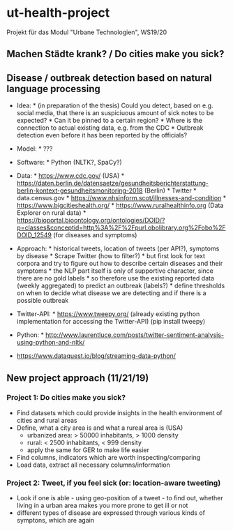 # ut-health-project
Projekt für das Modul "Urbane Technologien", WS19/20

## Machen Städte krank? / Do cities make you sick?
## Disease / outbreak detection based on natural language processing

- Idea: * (in preparation of the thesis) Could you detect, based on e.g. social media, that there is an suspiciuous amount of sick notes to be expected?
        * Can it be pinned to a certain region?
        * Where is the connection to actual existing data, e.g. from the CDC
        * Outbreak detection even before it has been reported by the officials?
- Model: * ???
- Software: * Python (NLTK?, SpaCy?)
- Data: * https://www.cdc.gov/ (USA)
        * https://daten.berlin.de/datensaetze/gesundheitsberichterstattung-berlin-kontext-gesundheitsmonitoring-2018 (Berlin)
        * Twitter
        * data.census.gov
        * https://www.nhsinform.scot/illnesses-and-condition
        * https://www.bigcitieshealth.org/
        * https://www.ruralhealthinfo.org (Data Explorer on rural data)
        * https://bioportal.bioontology.org/ontologies/DOID/?p=classes&conceptid=http%3A%2F%2Fpurl.obolibrary.org%2Fobo%2FDOID_12549 (for diseases and symptoms)
- Approach: * historical tweets, location of tweets (per API?), symptoms by disease
            * Scrape Twitter (how to filter?)
            * but first look for text corpora and try to figure out how to describe certain diseases and their symptoms
            * the NLP part itself is only of supportive character, since there are no gold labels
            * so therefore use the existing reported data (weekly aggregated) to predict an outbreak (labels?)
            * define thresholds on when to decide what disease we are detecting and if there is a possible outbreak

- Twitter-API: * https://www.tweepy.org/ (already existing python implementation for accessing the Twitter-API) (pip install tweepy)
- Python: * http://www.laurentluce.com/posts/twitter-sentiment-analysis-using-python-and-nltk/
- https://www.dataquest.io/blog/streaming-data-python/


## New project approach (11/21/19)
### Project 1: Do cities make you sick?
- Find datasets which could provide insights in the health environment of cities and rural areas
- Define, what a city area is and what a rureal area is (USA)
    - urbanized area: > 50000 inhabitants, > 1000 density 
    - rural: < 2500 inhabitants, < 999 density
    - apply the same for GER to make life easier
- Find columns, indicators which are worth inspecting/comparing
- Load data, extract all necessary columns/information

### Project 2: Tweet, if you feel sick (or: location-aware tweeting)
- Look if one is able - using geo-position of a tweet - to find out, whether living in a urban area makes you more prone to get ill or not
- different types of disease are expressed through various kinds of symptons, which are again